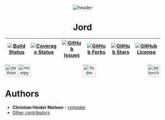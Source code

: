<!--![header](.github/images/header.png)-->

<p align="center">
  <img src=".github/images/header.svg" alt='header' />
</p>

<h1 align="center">Jord</h1>

<!--# Jord-->

| [![Build Status](https://travis-ci.org/aivclab/jord.svg?branch=master)](https://travis-ci.org/aivclab/jord) | [![Coverage Status](https://coveralls.io/repos/github/aivclab/vision/badge.svg?branch=master)](https://coveralls.io/github/aivclab/vision?branch=master) | [![GitHub Issues](https://img.shields.io/github/issues/aivclab/vision.svg?style=flat)](https://github.com/aivclab/vision/issues) | [![GitHub Forks](https://img.shields.io/github/forks/aivclab/vision.svg?style=flat)](https://github.com/aivclab/vision/network) | [![GitHub Stars](https://img.shields.io/github/stars/aivclab/vision.svg?style=flat)](https://github.com/aivclab/vision/stargazers) | [![GitHub License](https://img.shields.io/github/license/aivclab/vision.svg?style=flat)](https://github.com/aivclab/vision/blob/master/LICENSE.md) |
|-------------------------------------------------------------------------------------------------------------|----------------------------------------------------------------------------------------------------------------------------------------------------------|----------------------------------------------------------------------------------------------------------------------------------|---------------------------------------------------------------------------------------------------------------------------------|------------------------------------------------------------------------------------------------------------------------------------|----------------------------------------------------------------------------------------------------------------------------------------------------|

<p align="center" width="100%">
  <a href="https://www.python.org/">
    <img alt="python" src=".github/images/python.svg" height="40" align="left">
  </a>
  <a href="http://pytorch.org/" style="float: right;">
    <img alt="pytorch" src=".github/images/pytorch.svg" height="40" align="right" >
  </a>
</p>
<p align="center" width="100%">
  <a href="http://www.numpy.org/">
    <img alt="numpy" src=".github/images/numpy.svg" height="40" align="left">
  </a>
  <a href="https://github.com/tqdm/tqdm" style="float:center;">
    <img alt="tqdm" src=".github/images/tqdm.gif" height="40" align="center">
  </a>
</p>

# Authors

* **Christian Heider Nielsen** - [cnheider](https://github.com/cnheider)
* [Other contributors](https://github.com/aivclab/jord/contributors)
